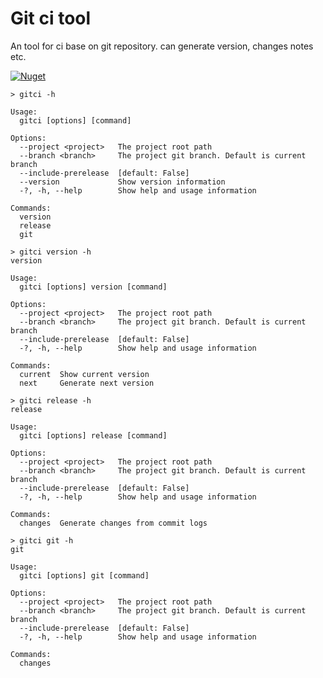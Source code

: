 ﻿# Git ci tool
An tool for ci base on git repository.  can generate version, changes notes etc.

[![Nuget](https://img.shields.io/nuget/v/Passingwind.Git-CI-Tools)](https://www.nuget.org/packages/Passingwind.Git-CI-Tools/)

``` shell
> gitci -h

Usage:
  gitci [options] [command]

Options:
  --project <project>   The project root path
  --branch <branch>     The project git branch. Default is current branch
  --include-prerelease  [default: False]
  --version             Show version information
  -?, -h, --help        Show help and usage information

Commands:
  version
  release
  git
```

``` shell
> gitci version -h
version

Usage:
  gitci [options] version [command]

Options:
  --project <project>   The project root path
  --branch <branch>     The project git branch. Default is current branch
  --include-prerelease  [default: False]
  -?, -h, --help        Show help and usage information

Commands:
  current  Show current version
  next     Generate next version
```

``` shell
> gitci release -h
release

Usage:
  gitci [options] release [command]

Options:
  --project <project>   The project root path
  --branch <branch>     The project git branch. Default is current branch
  --include-prerelease  [default: False]
  -?, -h, --help        Show help and usage information

Commands:
  changes  Generate changes from commit logs
```

``` shell 
> gitci git -h
git

Usage:
  gitci [options] git [command]

Options:
  --project <project>   The project root path
  --branch <branch>     The project git branch. Default is current branch
  --include-prerelease  [default: False]
  -?, -h, --help        Show help and usage information

Commands:
  changes
```
